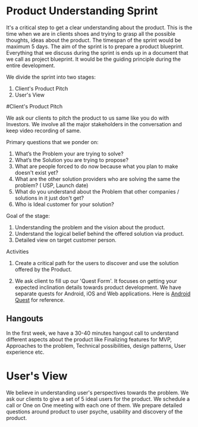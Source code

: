 # Product Understanding Sprint
It's a critical step to get a clear understanding about the product. This is the time when we are in clients shoes and trying to grasp all the possible thoughts, ideas about the product. The timespan of the sprint would be maximum 5 days. The aim of the sprint is to prepare a product blueprint.  Everything that we discuss during the sprint is ends up in a document that we call as project blueprint. It would be the guiding principle during the entire development.

We divide the sprint into two stages:
1. Client's Product Pitch
2. User's View

#Client's Product Pitch

We ask our clients to pitch the product to us same like you do with Investors. We involve all the major stakeholders in the conversation and keep video recording of same.

Primary questions that we ponder on:
1.  What’s the Problem your are trying to solve?
2.  What’s the Solution you are trying to propose?
3.  What are people forced to do now because what you plan to make doesn't exist yet?
4.  What are the other solution providers who are solving the same the problem? ( USP, Launch date) 
5.  What do you understand about the Problem that other companies / solutions in it just don't get?
6. Who is Ideal customer for your solution?

Goal of the stage:
1. Understanding the problem and the vision about the product.
2. Understand the logical belief behind the offered solution via product.
3. Detailed view on target customer person.

Activities
1. Create a critical path for the users to discover and use the solution offered by the Product.

2. We ask client to fill up our 'Quest Form'. It focuses on getting your expected inclination details towards product development. We have separate quests for Android, iOS and Web applications. Here is [Android Quest](https://rainingclouds.typeform.com/to/ZolKsb) for reference.

## Hangouts

In the first week, we have a 30-40 minutes hangout call to understand different aspects about the product like Finalizing features for MVP, Approaches to the problem, Technical possibilities, design patterns, User experience etc.


# User's View

We believe in understanding user's perspectives towards the problem. We ask our clients to give a set of 5 ideal users for the product. We schedule a call or One on One meeting with each one of them. We prepare detailed questions around product to  user psyche, usability and discovery of the product.






